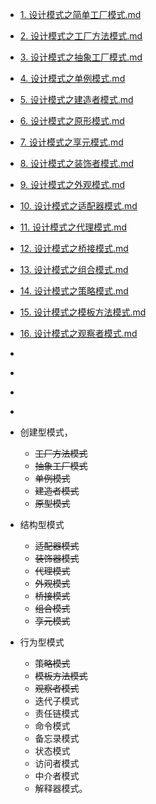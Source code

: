 - [1. 设计模式之简单工厂模式.md](./factory/1.%20设计模式之简单工厂模式.md)
- [2. 设计模式之工厂方法模式.md](./factory/2.%20设计模式之工厂方法模式.md)
- [3. 设计模式之抽象工厂模式.md](./factory/3.%20设计模式之抽象工厂模式.md)
- [4. 设计模式之单例模式.md](./singleton/4.%20设计模式之单例模式.md)
- [5. 设计模式之建造者模式.md](./build/5.%20设计模式之建造者模式.md)
- [6. 设计模式之原形模式.md](./prototype/6.%20设计模式之原形模式.md)
- [7. 设计模式之享元模式.md](./flyweight/7.%20设计模式之享元模式.md)
- [8. 设计模式之装饰者模式.md](./decorator/8.%20设计模式之装饰者模式.md)
- [9. 设计模式之外观模式.md](./facade/9.%20设计模式之外观模式.md)
- [10. 设计模式之适配器模式.md](./adapter/10.%20设计模式之适配器模式.md)
- [11. 设计模式之代理模式.md](./proxy/11.%20设计模式之代理模式.md)
- [12. 设计模式之桥接模式.md](./bridge/12.%20设计模式之桥接模式.md)
- [13. 设计模式之组合模式.md](./composite/13.%20设计模式之组合模式.md)
- [14. 设计模式之策略模式.md](./strategy/14.%20设计模式之策略模式.md)
- [15. 设计模式之模板方法模式.md](./template/15.%20设计模式之模板方法模式.md)
- [16. 设计模式之观察者模式.md](./watch/16.%20设计模式之观察者模式.md)

- []()
- []()
- []()
- []()


- 创建型模式，
    - ~~工厂方法模式~~
    - ~~抽象工厂模式~~
    - ~~单例模式~~
    - ~~建造者模式~~
    - ~~原型模式~~ 
    
- 结构型模式  
    - ~~适配器模式~~
    - ~~装饰器模式~~
    - ~~代理模式~~
    - ~~外观模式~~
    - ~~桥接模式~~
    - ~~组合模式~~
    - ~~享元模式~~
    
- 行为型模式
    - ~~策略模式~~
    - ~~模板方法模式~~
    - ~~观察者模式~~
    - 迭代子模式
    - 责任链模式
    - 命令模式
    - 备忘录模式
    - 状态模式
    - 访问者模式
    - 中介者模式
    - 解释器模式。